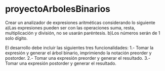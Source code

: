 # proyectoArbolesBinarios

Crear un analizador de expresiones aritméticas considerando lo siguiente
a)Las expresiones pueden ser con las operaciones suma, resta, multiplicación y división, no se usarán paréntesis.
b)Los números serán de 1 solo dígito.

El desarrollo debe incluir las siguientes tres funcionalidades:
1.- Tomar la expresión y generar el árbol binario, imprimiendo la notación preorder y postorder.
2.- Tomar una expresión preorder y generar el resultado.
3.- Tomar una expresión postorder y generar el resultado.
